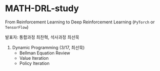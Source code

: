 # MATH-DRL-study
From Reinforcement Learning to Deep Reinforcement Learning (```PyTorch``` or ```TensorFlow```)

발표자: 통합과정 최찬혁, 석사과정 최선묵

1. Dynamic Programming (3/17, 최선묵)
    - Bellman Equation Review
    - Value Iteration
    - Policy Iteration

